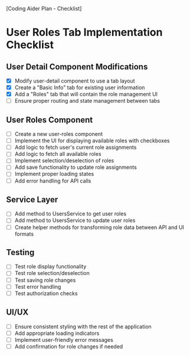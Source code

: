 [Coding Aider Plan - Checklist]

# User Roles Tab Implementation Checklist

## User Detail Component Modifications
- [x] Modify user-detail component to use a tab layout
- [x] Create a "Basic Info" tab for existing user information
- [x] Add a "Roles" tab that will contain the role management UI
- [ ] Ensure proper routing and state management between tabs

## User Roles Component
- [ ] Create a new user-roles component
- [ ] Implement the UI for displaying available roles with checkboxes
- [ ] Add logic to fetch user's current role assignments
- [ ] Add logic to fetch all available roles
- [ ] Implement selection/deselection of roles
- [ ] Add save functionality to update role assignments
- [ ] Implement proper loading states
- [ ] Add error handling for API calls

## Service Layer
- [ ] Add method to UsersService to get user roles
- [ ] Add method to UsersService to update user roles
- [ ] Create helper methods for transforming role data between API and UI formats

## Testing
- [ ] Test role display functionality
- [ ] Test role selection/deselection
- [ ] Test saving role changes
- [ ] Test error handling
- [ ] Test authorization checks

## UI/UX
- [ ] Ensure consistent styling with the rest of the application
- [ ] Add appropriate loading indicators
- [ ] Implement user-friendly error messages
- [ ] Add confirmation for role changes if needed
